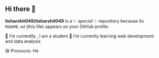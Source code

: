 ## Hi there 👋


**itsharshit049/itsharshit049** is a ✨ _special_ ✨ repository because its `README.md` (this file) appears on your GitHub profile.

 🔭 I’m currentlly , I am a student 
 🌱 I’m currently learning web development and data analysis

 😄 Pronouns: He

